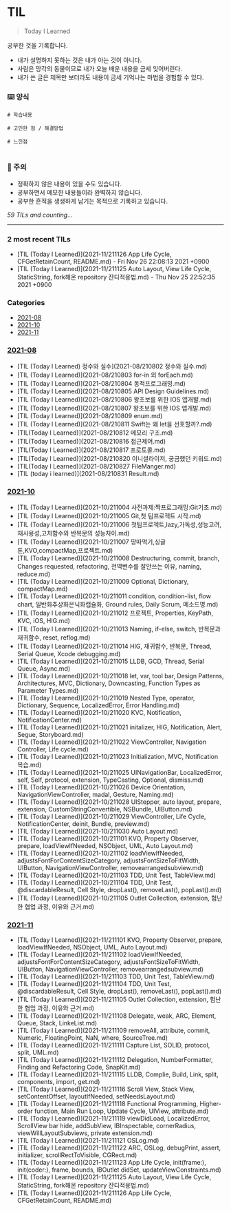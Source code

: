 # TIL
> Today I Learned

공부한 것을 기록합니다.
- 내가 설명하지 못하는 것은 내가 아는 것이 아니다.
- 사람은 망각의 동물이므로 내가 오늘 배운 내용을 금세 잊어버린다.
- 내가 쓴 글은 제목만 보더라도 내용이 금세 기억나는 마법을 경험할 수 있다.

### ⌨️ 양식
```
# 학습내용

# 고민한 점 / 해결방법

# 느낀점
```

#

### 👀 주의
- 정확하지 않은 내용이 있을 수도 있습니다.
- 공부하면서 메모한 내용들이라 완벽하지 않습니다. 
- 공부한 흔적을 생생하게 남기는 목적으로 기록하고 있습니다. 


_59 TILs and counting..._

---

### 2 most recent TILs

- [TIL (Today I Learned)](2021-11/211126 App Life Cycle, CFGetRetainCount, README.md) - Fri Nov 26 22:08:13 2021 +0900
- [TIL (Today I Learned)](2021-11/211125 Auto Layout, View Life Cycle, StaticString, fork해온 repository 잔디적용법.md) - Thu Nov 25 22:52:35 2021 +0900

### Categories

- [2021-08](#2021-08)
- [2021-10](#2021-10)
- [2021-11](#2021-11)

### [2021-08](#2021-08)
- [TIL (Today I Learned) 정수와 실수](2021-08/210802 정수와 실수.md)
- [TIL (Today I Learned)](2021-08/210803 for-in 외 forEach.md)
- [TIL (Today I Learned)](2021-08/210804 동적프로그래밍.md)
- [TIL (Today I Learned)](2021-08/210805 API Design Guidelines.md)
- [TIL (Today I Learned)](2021-08/210806 왕초보를 위한 IOS 앱개발.md)
- [TIL (Today I Learned)](2021-08/210807 왕초보를 위한 IOS 앱개발.md)
- [TIL (Today I Learned)](2021-08/210809 enum.md)
- [TIL (Today I Learned)](2021-08/210811 Swift는 왜 let을 선호할까?.md)
- [TIL(Today I Learned)](2021-08/210812 메모리 구조.md)
- [TIL(Today I Learned)](2021-08/210816 접근제어.md)
- [TIL(Today I Learned)](2021-08/210817 프로토콜.md)
- [TIL(Today I Learned)](2021-08/210820 이니셜라이저, 궁금했던 키워드.md)
- [TIL(Today I Learned)](2021-08/210827 FileManger.md)
- [TIL (today i learned)](2021-08/210831 Result.md)

### [2021-10](#2021-10)
- [TIL (Today I Learned)](2021-10/211004 사전과제:짝프로그래밍:Git기초.md)
- [TIL (Today I Learned)](2021-10/211005 Git,첫 팀프로젝트 시작.md)
- [TIL (Today I Learned)](2021-10/211006 첫팀프로젝트,lazy,가독성,성능고려,재사용성,고차함수와 반복문의 성능차이.md)
- [TIL (Today I Learned)](2021-10/211007 땅따먹기,싱글톤,KVO,compactMap,프로젝트.md)
- [TIL (Today I Learned)](2021-10/211008 Destructuring, commit, branch, Changes requested, refactoring, 전역변수를 잘안쓰는 이유, naming, reduce.md)
- [TIL (Today I Learned)](2021-10/211009 Optional, Dictionary, compactMap.md)
- [TIL (Today I Learned)](2021-10/211011 condition, condition-list, flow chart, 일반화추상화은닉화캡슐화, Ground rules, Daily Scrum, 메소드명.md)
- [TIL (Today I Learned)](2021-10/211012 프로젝트, Properties, KeyPath, KVC, iOS, HIG.md)
- [TIL (Today I Learned)](2021-10/211013 Naming, if-else, switch, 반복문과 재귀함수, reset, reflog.md)
- [TIL (Today I Learned)](2021-10/211014 HIG, 재귀함수, 반복문, Thread, Serial Queue, Xcode debugging.md)
- [TIL (Today I Learned)](2021-10/211015 LLDB, GCD, Thread, Serial Queue, Async.md)
- [TIL (Today I Learned)](2021-10/211018 let, var, tool bar, Design Patterns, Architectures, MVC, Dictionary, Downcasting, Function Types as Parameter Types.md)
- [TIL (Today I Learned)](2021-10/211019 Nested Type, operator, Dictionary, Sequence, LocalizedError, Error Handling.md)
- [TIL (Today I Learned)](2021-10/211020 KVC, Notification, NotificationCenter.md)
- [TIL (Today I Learned)](2021-10/211021 initalizer, HIG, Notification, Alert, Segue, Storyboard.md)
- [TIL (Today I Learned)](2021-10/211022 ViewController, Navigation Controller, Life cycle.md)
- [TIL (Today I Learned)](2021-10/211023 Initialization, MVC, Notification 복습.md)
- [TIL (Today I Learned)](2021-10/211025 UINavigationBar, LocalizedError, self, Self, protocol, extension, TypeCasting, Optional, dismiss.md)
- [TIL (Today I Learned)](2021-10/211026 Device Orientation, NavigationViewController, madal, Gesture, Naming.md)
- [TIL (Today I Learned)](2021-10/211028 UIStepper, auto layout, prepare, extension, CustomStringConvertible, NSBundle, UIButton.md)
- [TIL (Today I Learned)](2021-10/211029 ViewController, Life Cycle, NotificationCenter, deinit, Bundle, preview.md)
- [TIL (Today I Learned)](2021-10/211030 Auto Layout.md)
- [TIL (Today I Learned)](2021-10/211101 KVO, Property Observer, prepare, loadViewIfNeeded, NSObject, UML, Auto Layout.md)
- [TIL (Today I Learned)](2021-10/211102 loadViewIfNeeded, adjustsFontForContentSizeCategory, adjustsFontSizeToFitWidth, UIButton, NavigationViewController, removearrangedsubview.md)
- [TIL (Today I Learned)](2021-10/211103 TDD, Unit Test, TableView.md)
- [TIL (Today I Learned)](2021-10/211104 TDD, Unit Test, @discardableResult, Cell Style, dropLast(), removeLast(), popLast().md)
- [TIL (Today I Learned)](2021-10/211105 Outlet Collection, extension, 험난한 협업 과정, 이유와 근거.md)

### [2021-11](#2021-11)
- [TIL (Today I Learned)](2021-11/211101 KVO, Property Observer, prepare, loadViewIfNeeded, NSObject, UML, Auto Layout.md)
- [TIL (Today I Learned)](2021-11/211102 loadViewIfNeeded, adjustsFontForContentSizeCategory, adjustsFontSizeToFitWidth, UIButton, NavigationViewController, removearrangedsubview.md)
- [TIL (Today I Learned)](2021-11/211103 TDD, Unit Test, TableView.md)
- [TIL (Today I Learned)](2021-11/211104 TDD, Unit Test, @discardableResult, Cell Style, dropLast(), removeLast(), popLast().md)
- [TIL (Today I Learned)](2021-11/211105 Outlet Collection, extension, 험난한 협업 과정, 이유와 근거.md)
- [TIL (Today I Learned)](2021-11/211108 Delegate, weak, ARC, Element, Queue, Stack, LinkeList.md)
- [TIL (Today I Learned)](2021-11/211109 removeAll, attribute, commit, Numeric, FloatingPoint, NaN, where, SourceTree.md)
- [TIL (Today I Learned)](2021-11/211111 Capture List, SOLID, protocol, split, UML.md)
- [TIL (Today I Learned)](2021-11/211112 Delegation, NumberFormatter, Finding and Refactoring Code, SnapKit.md)
- [TIL (Today I Learned)](2021-11/211115 LLDB, Complie, Build, Link, split, components, import, get.md)
- [TIL (Today I Learned)](2021-11/211116 Scroll View, Stack View, setContentOffset, layoutIfNeeded, setNeedsLayout.md)
- [TIL (Today I Learned)](2021-11/211118 Functional Programming, Higher-order function, Main Run Loop, Update Cycle, UIView, attribute.md)
- [TIL (Today I Learned)](2021-11/211119 viewDidLoad, LocalizedError, ScrollView bar hide, addSubView, IBInspectable, cornerRadius, viewWillLayoutSubviews, private extension.md)
- [TIL (Today I Learned)](2021-11/211121 OSLog.md)
- [TIL (Today I Learned)](2021-11/211122 ARC, OSLog, debugPrint, assert, initializer, scrollRectToVisible, CGRect.md)
- [TIL (Today I Learned)](2021-11/211123 App Life Cycle, init(frame:), init(coder:), frame, bounds, IBOutlet didSet, updateViewConstraints.md)
- [TIL (Today I Learned)](2021-11/211125 Auto Layout, View Life Cycle, StaticString, fork해온 repository 잔디적용법.md)
- [TIL (Today I Learned)](2021-11/211126 App Life Cycle, CFGetRetainCount, README.md)

[1]: https://simonwillison.net/2020/Apr/20/self-rewriting-readme/
[2]: https://github.com/jbranchaud/til

